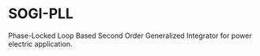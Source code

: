 SOGI-PLL
========

Phase-Locked Loop Based Second Order Generalized Integrator for power electric application.


